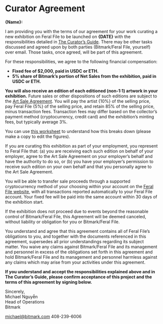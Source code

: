 # Curator Agreement

**{Name}:**

I am providing you with the terms of our agreement for your work curating a new exhibition on Feral File to be launched on **{DATE}** with the responsibilities detailed in [The Curator’s Guide](https://docs.google.com/document/d/1g6F7IiDB5D3jWExJ8-HHfJdtZB5TlB-s-Zkuz5bztTI/edit?usp=sharing). There may be other tasks discussed and agreed upon by both parties (Bitmark/Feral File, yourself) over email. Those tasks, once agreed, will be part of this agreement.

For these responsibilities, we agree to the following financial compensation:

- **Fixed fee of $2,000, paid in USDC or ETH.**
- **5% share of Bitmark’s portion of Net Sales from the exhibition, paid in USDC or ETH.**

**You will also receive an edition of each editioned (non-1:1) artwork in your exhibition.** Future sales or other dispositions of such editions are subject to the [Art Sale Agreement](https://feralfile.com/docs/art-sale-agreement). You will pay the artist {10%} of the selling price, pay Feral File {5%} of the selling price, and retain 85% of the selling price, minus transaction fees. Transaction fees may differ based on the collector’s payment method (cryptocurrency, credit card) and the exhibition’s minting fees, but typically average 3%.

You can use [this worksheet](https://docs.google.com/spreadsheets/d/1BDCeAIfsxmPHcalPhoXHGnnNEOFHJUtT6tN3qyfrlc8/edit#gid=57783252) to understand how this breaks down (please make a copy to edit the figures).

If you are curating this exhibition as part of your employment, you represent to Feral File that: (a) you are receiving each such edition on behalf of your employer, agree to the Art Sale Agreement on your employer’s behalf and have the authority to do so, or (b) you have your employer’s permission to receive such edition on your own behalf and that you personally agree to the Art Sale Agreement.

You will be able to transfer sale proceeds through a supported cryptocurrency method of your choosing within your account on the [Feral File website](https://feralfile.com), with all transactions reported automatically to your Feral File account. Your fixed fee will be paid into the same account within 30 days of the exhibition start.

If the exhibition does not proceed due to events beyond the reasonable control of Bitmark/Feral File, this Agreement will be deemed canceled, without liability or obligation for you or Bitmark/Feral File.

You understand and agree that this agreement contains all of Feral File’s obligations to you, and together with the documents referenced in this agreement, supersedes all prior understandings regarding its subject matter. You waive any claims against Bitmark/Feral File and its management and personnel in excess of the obligations set forth in this agreement and hold Bitmark/Feral File and its management and personnel harmless against any claims which may arise from your activities under this agreement. 

**If you understand and accept the responsibilities explained above and in The Curator’s Guide, please confirm acceptance of this project and the terms of this agreement by signing below.**

Sincerely,
<br>Michael Nguyễn
<br>Head of Operations
<br>Bitmark

[michael@bitmark.com](mailto:michael@bitmark.com)
408-239-6006
